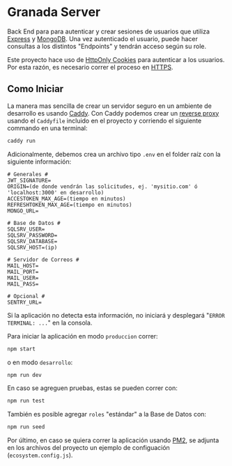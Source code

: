 # Granada Server

Back End para para autenticar y crear sesiones de usuarios que utiliza [Express](https://expressjs.com/) y [MongoDB](https://www.mongodb.com/). Una vez autenticado el usuario, puede hacer consultas a los distintos "Endpoints" y tendrán acceso según su role.

Este proyecto hace uso de [HttpOnly Cookies](https://www.cookiepro.com/knowledge/httponly-cookie/) para autenticar a los usuarios. Por esta razón, es necesario correr el proceso en [HTTPS](https://www.cloudflare.com/learning/ssl/what-is-https/).

## Como Iniciar

La manera mas sencilla de crear un servidor seguro en un ambiente de desarrollo es usando [Caddy](https://caddyserver.com/docs/getting-started). Con Caddy podemos crear un [reverse proxy](https://caddyserver.com/docs/quick-starts/reverse-proxy) usando el `Caddyfile` incluido en el proyecto y corriendo el siguiente commando en una terminal:

```bash
caddy run
```

Adicionalmente, debemos crea un archivo tipo `.env` en el folder raíz con la siguiente información:

```text
# Generales #
JWT_SIGNATURE=
ORIGIN=(de donde vendrán las solicitudes, ej. 'mysitio.com' ó 'localhost:3000' en desarrollo)
ACCESTOKEN_MAX_AGE=(tiempo en minutos)
REFRESHTOKEN_MAX_AGE=(tiempo en minutos)
MONGO_URL=

# Base de Datos #
SQLSRV_USER=
SQLSRV_PASSWORD=
SQLSRV_DATABASE=
SQLSRV_HOST=(ip)

# Servidor de Correos #
MAIL_HOST=
MAIL_PORT=
MAIL_USER=
MAIL_PASS=

# Opcional #
SENTRY_URL=
```

Si la aplicación no detecta esta información, no iniciará y desplegará "`ERROR TERMINAL: ...`" en la consola.

Para iniciar la aplicación en modo `produccion` correr:

```bash
npm start
```

o en modo `desarrollo`:

```bash
npm run dev
```

En caso se agreguen pruebas, estas se pueden correr con:

```bash
npm run test
```

También es posible agregar `roles` "estándar" a la Base de Datos con:

```bash
npm run seed
```

Por último, en caso se quiera correr la aplicación usando [PM2](https://pm2.keymetrics.io/docs/usage/quick-start/), se adjunta en los archivos del proyecto un ejemplo de configuación (`ecosystem.config.js`).

